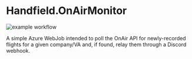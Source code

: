 # Handfield.OnAirMonitor
![example workflow](https://github.com/jhandfield/Handfield.OnAirMonitor/actions/workflows/testbuild.yaml/badge.svg)

A simple Azure WebJob intended to poll the OnAir API for newly-recorded flights for a given company/VA and, if found, relay them through a Discord webhook.
